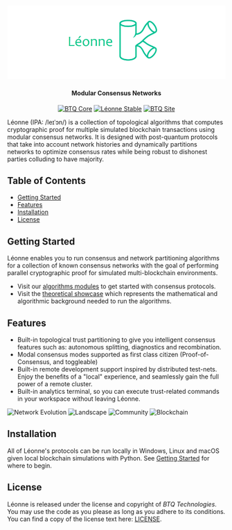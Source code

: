 ![ui](Logos/logo_extended.png)

<h4 align="center">Modular Consensus Networks</h4>


<div align="center">

[![BTQ Core](https://img.shields.io/badge/BTQ-Core-ffd700?style=flat&logo=github)](https://github.com/btq-ag)
[![Léonne Stable](https://img.shields.io/badge/L%C3%A9onne-Stable-brightgreen?style=flat&logo=abstract&logoColor=white)](https://github.com/btq-ag/Leonne)
[![BTQ Site](https://img.shields.io/badge/BTQ-Site-0052cc?style=flat&logo=digitalocean&logoColor=white)](https://www.btq.com/)

</div>

Léonne (IPA: /leɪˈɔn/) is a collection of topological algorithms that computes cryptographic proof for multiple simulated blockchain transactions using modular consensus networks. It is designed with post-quantum protocols that take into account network histories and dynamically partitions networks to optimize consensus rates while being robust to dishonest parties colluding to have majority.  

## Table of Contents

- [Getting Started](#getting-started)
- [Features](#features)
- [Installation](#installation)
- [License](#license)


## Getting Started

Léonne enables you to run consensus and network partitioning algorithms for a collection of known consensus networks with the goal of performing parallel cryptographic proof for simulated multi-blockchain environments. 

- Visit our [algorithms modules](https://github.com/btq-ag/Leonne/tree/main/Algorithm%20Modules) to get started with consensus protocols.
- Visit the [theoretical showcase](https://github.com/btq-ag/Leonne/blob/main/Theory%20Showcase/Topological%20Consensus%20Networks.pdf) which represents the mathematical and algorithmic background needed to run the algorithms.

## Features

* Built-in topological trust partitioning to give you intelligent consensus features such as: autonomous splitting, diagnostics and recombination.
* Modal consensus modes supported as first class citizen (Proof-of-Consensus, and toggleable)
* Built-in remote development support inspired by distributed test-nets. Enjoy the benefits of a "local" experience, and seamlessly gain the full power of a remote cluster.
* Built-in analytics terminal, so you can execute trust-related commands in your workspace without leaving Léonne.

![Network Evolution](https://github.com/btq-ag/Leonne/blob/main/Visualizer/network_evolution_3d_simplices_v5.gif)
![Landscape](https://github.com/btq-ag/Leonne/blob/main/Visualizer/network_complex_with_landscape_v2.gif)
![Community](https://github.com/btq-ag/Leonne/blob/main/Visualizer/hub_network.gif)
![Blockchain](https://github.com/btq-ag/Leonne/blob/main/Visualizer/blockchain_network_visualization.gif)

## Installation

All of Léonne's protocols can be run locally in Windows, Linux and macOS given local blockchain simulations with Python. See [Getting Started](#getting-started) for where to begin.

## License

Léonne is released under the license and copyright of _BTQ Technologies_. You may use the code as you please as long as you adhere to its conditions. You can find a copy of the license text here: [LICENSE](https://github.com/btq-ag/Leonne/License).
